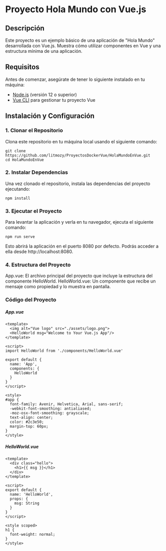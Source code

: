 # Proyecto Hola Mundo con Vue.js

## Descripción
Este proyecto es un ejemplo básico de una aplicación de "Hola Mundo" desarrollada con Vue.js. Muestra cómo utilizar componentes en Vue y una estructura mínima de una aplicación.

## Requisitos
Antes de comenzar, asegúrate de tener lo siguiente instalado en tu máquina:

- [Node.js](https://nodejs.org/) (versión 12 o superior)
- [Vue CLI](https://cli.vuejs.org/) para gestionar tu proyecto Vue

## Instalación y Configuración

### 1. Clonar el Repositorio
Clona este repositorio en tu máquina local usando el siguiente comando:

```
git clone https://github.com/litmozy/ProyectosDockerVue/HolaMundoEnVue.git
cd HolaMundoEnVue
```

### 2. Instalar Dependencias
Una vez clonado el repositorio, instala las dependencias del proyecto ejecutando:
```
npm install
```

### 3. Ejecutar el Proyecto
Para levantar la aplicación y verla en tu navegador, ejecuta el siguiente comando:
```
npm run serve
```
Esto abrirá la aplicación en el puerto 8080 por defecto. Podrás acceder a ella desde http://localhost:8080.

### 4. Estructura del Proyecto
App.vue: El archivo principal del proyecto que incluye la estructura del componente HelloWorld.
HelloWorld.vue: Un componente que recibe un mensaje como propiedad y lo muestra en pantalla.
### Código del Proyecto
##### App.vue
```
<template>
  <img alt="Vue logo" src="./assets/logo.png">
  <HelloWorld msg="Welcome to Your Vue.js App"/>
</template>

<script>
import HelloWorld from './components/HelloWorld.vue'

export default {
  name: 'App',
  components: {
    HelloWorld
  }
}
</script>

<style>
#app {
  font-family: Avenir, Helvetica, Arial, sans-serif;
  -webkit-font-smoothing: antialiased;
  -moz-osx-font-smoothing: grayscale;
  text-align: center;
  color: #2c3e50;
  margin-top: 60px;
}
</style>
```

##### HelloWorld.vue
```
<template>
  <div class="hello">
    <h1>{{ msg }}</h1>
  </div>
</template>

<script>
export default {
  name: 'HelloWorld',
  props: {
    msg: String
  }
}
</script>

<style scoped>
h1 {
  font-weight: normal;
}
</style>
```
